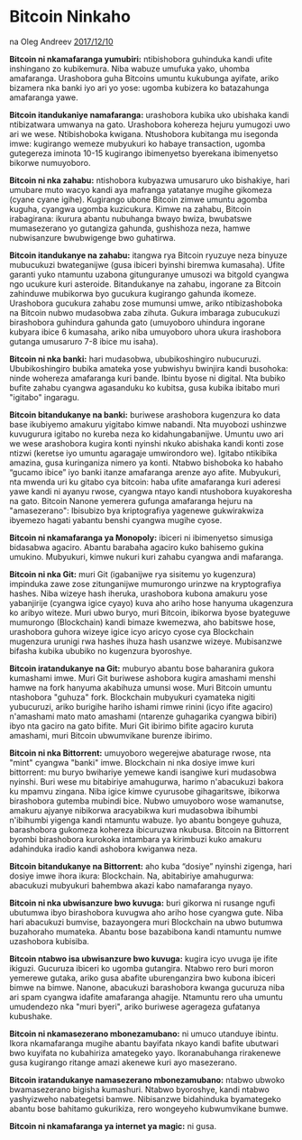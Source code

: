 # Bitcoin Ninkaho

na Oleg Andreev [2017/12/10](https://oleganza.com/all/bitcoin-is-like/)

<LanguageDropdown/>

**Bitcoin ni nkamafaranga yumubiri:** ntibishobora guhinduka kandi ufite inshingano
zo kubikemura. Niba wabuze umufuka yako, uhomba amafaranga. Urashobora guha
Bitcoins umuntu kukubunga ayifate, ariko bizamera nka banki iyo ari yo yose:
ugomba kubizera ko batazahunga amafaranga yawe.

**Bitcoin itandukaniye namafaranga:** urashobora kubika uko ubishaka kandi
ntibizatwara umwanya na gato. Urashobora kohereza hejuru yumugozi uwo ari we
wese. Ntibishoboka kwigana. Ntushobora kubitanga mu isegonda imwe: kugirango
wemeze mubyukuri ko habaye transaction, ugomba gutegereza iminota 10-15
kugirango ibimenyetso byerekana ibimenyetso bikorwe numuyoboro.

**Bitcoin ni nka zahabu:** ntishobora kubyazwa umusaruro uko bishakiye, hari
umubare muto wacyo kandi aya mafranga yatatanye mugihe gikomeza (cyane cyane
igihe). Kugirango ubone Bitcoin zimwe umuntu agomba kuguha, cyangwa ugomba
kuzicukura. Kimwe na zahabu, 
Bitcoin irabagirana: ikurura abantu nubuhanga bwayo
bwiza, bwubatswe mumasezerano yo gutangiza gahunda, gushishoza neza, hamwe
nubwisanzure bwubwigenge bwo guhatirwa.

**Bitcoin itandukanye na zahabu:** itangwa rya Bitcoin ryuzuye neza binyuze
mubucukuzi bwateganijwe (gusa ibiceri byinshi biremwa kumasaha). Ufite garanti
yuko ntamuntu uzabona gitunguranye umusozi wa bitgold cyangwa ngo ucukure
kuri asteroide. Bitandukanye na zahabu, ingorane za Bitcoin zahinduwe mubikorwa
byo gucukura kugirango gahunda ikomeze. Urashobora gucukura zahabu zose
mumunsi umwe, ariko ntibizashoboka na Bitcoin nubwo mudasobwa zaba zihuta.
Gukura imbaraga zubucukuzi birashobora guhindura gahunda gato (umuyoboro
uhindura ingorane kubyara ibice 6 kumasaha, ariko niba umuyoboro uhora ukura
irashobora gutanga umusaruro 7-8 ibice mu isaha).

**Bitcoin ni nka banki:** hari mudasobwa, ububikoshingiro nubucuruzi.
Ububikoshingiro bubika amateka yose yubwishyu bwinjira kandi busohoka: ninde
wohereza amafaranga kuri bande. Ibintu byose ni digital. Nta bubiko bufite zahabu
cyangwa agasanduku ko kubitsa, gusa kubika ibitabo muri "igitabo" ingaragu.

**Bitcoin bitandukanye na banki:** buriwese arashobora kugenzura ko data base
ikubiyemo amakuru yigitabo kimwe nabandi. Nta muyobozi ushinzwe kuvugurura
igitabo no kureba neza ko kidahungabanijwe. Umuntu uwo ari we wese arashobora
kugira konti nyinshi nkuko abishaka kandi konti zose ntizwi (keretse iyo umuntu
agaragaje umwirondoro we). Igitabo ntikibika amazina, gusa kuringaniza nimero ya
konti. Ntabwo bishoboka ko habaho “gucamo ibice” iyo banki itanze amafaranga
arenze ayo afite. Mubyukuri, nta mwenda uri ku gitabo cya bitcoin: haba ufite
amafaranga kuri aderesi yawe kandi ni ayanyu rwose, cyangwa ntayo kandi
ntushobora kuyakoresha na gato. 
Bitcoin Nanone yemerera gufunga amafaranga
hejuru na "amasezerano": Ibisubizo bya kriptografiya yagenewe gukwirakwiza
ibyemezo hagati yabantu benshi cyangwa mugihe cyose.

**Bitcoin ni nkamafaranga ya Monopoly:** ibiceri ni ibimenyetso simusiga bidasabwa
agaciro. Abantu barabaha agaciro kuko bahisemo gukina umukino. Mubyukuri,
kimwe nukuri kuri zahabu cyangwa andi mafaranga.

**Bitcoin ni nka Git:** muri Git (igabanijwe rya sisitemu yo kugenzura) impinduka zawe
zose zitunganijwe mumurongo urinzwe na kryptografiya hashes. Niba wizeye hash
iheruka, urashobora kubona amakuru yose yabanjirije (cyangwa igice cyayo) kuva
aho ariho hose hanyuma ukagenzura ko aribyo witeze. Muri ubwo buryo, muri
Bitcoin, ibikorwa byose byateguwe mumurongo (Blockchain) kandi bimaze
kwemezwa, aho babitswe hose, urashobora guhora wizeye igice icyo aricyo cyose cya
Blockchain mugenzura urunigi rwa hashes ihuza hash usanzwe wizeye. Mubisanzwe
bifasha kubika ububiko no kugenzura byoroshye.

**Bitcoin iratandukanye na Git:** muburyo abantu bose baharanira gukora kumashami
imwe. Muri Git buriwese ashobora kugira amashami menshi hamwe na fork hanyuma
akabihuza umunsi wose. Muri Bitcoin umuntu ntashobora "guhuza" fork. Blockchain
mubyukuri cyamateka nigiti yubucuruzi, ariko burigihe hariho ishami rimwe rinini
(icyo ifite agaciro) n'amashami mato mato amashami (ntarenze guhagarika cyangwa
bibiri) ibyo nta gaciro na gato bifite. Muri Git ibirimo bifite agaciro kuruta amashami,
muri Bitcoin ubwumvikane burenze ibirimo.

**Bitcoin ni nka Bittorrent:** umuyoboro wegerejwe abaturage rwose, nta "mint"
cyangwa "banki" imwe. Blockchain ni nka dosiye imwe kuri bittorrent: mu buryo
bwihariye yemewe kandi isangiwe kuri mudasobwa nyinshi. Buri wese mu bitabiriye
amahugurwa, harimo n'abacukuzi bakora ku mpamvu zingana. Niba igice kimwe
cyurusobe gihagaritswe, ibikorwa birashobora gutemba mubindi bice. Nubwo
umuyoboro wose wamanutse, amakuru ajyanye nibikorwa aracyabikwa kuri
mudasobwa ibihumbi n'ibihumbi yigenga kandi ntamuntu wabuze. Iyo abantu
bongeye guhuza, barashobora gukomeza kohereza ibicuruzwa nkubusa. Bitcoin na
Bittorrent byombi birashobora kurokoka intambara ya kirimbuzi kuko amakuru
adahinduka iradio kandi ashobora kwiganwa neza.

**Bitcoin bitandukanye na Bittorrent:** aho kuba “dosiye” nyinshi zigenga, hari dosiye
imwe ihora ikura: Blockchain. Na, abitabiriye amahugurwa: abacukuzi mubyukuri
bahembwa akazi kabo namafaranga nyayo.

**Bitcoin ni nka ubwisanzure bwo kuvuga:** buri gikorwa ni rusange ngufi ubutumwa
ibyo birashobora kuvugwa aho ariho hose cyangwa gute. Niba hari abacukuzi
bumvise, bazayongera muri Blockchain na ubwo butumwa buzahoraho mumateka.
Abantu bose bazabibona kandi ntamuntu numwe uzashobora kubisiba.

**Bitcoin ntabwo isa ubwisanzure bwo kuvuga:** kugira icyo uvuga ije ifite ikiguzi.
Gucuruza ibiceri ko ugomba gutangira. Ntabwo rero buri moron yemerewe gutaka,
ariko gusa abafite uburenganzira bwo kubona ibiceri bimwe na bimwe. Nanone,
abacukuzi barashobora kwanga gucuruza niba ari spam cyangwa idafite amafaranga
ahagije. Ntamuntu rero uha umuntu umudendezo nka "muri byeri", ariko buriwese
agerageza gufatanya kubushake.

**Bitcoin ni nkamasezerano mbonezamubano:** ni umuco utanduye ibintu. Ikora
nkamafaranga mugihe abantu bayifata nkayo kandi bafite ubutwari bwo kuyifata no
kubahiriza amategeko yayo. Ikoranabuhanga rirakenewe gusa kugirango ritange
amazi akenewe kuri ayo masezerano.

**Bitcoin iratandukanye namasezerano mbonezamubano:** ntabwo ubwoko
bwamasezerano bigisha kumashuri. Ntabwo byoroshye, kandi ntabwo yashyizweho
nabategetsi bamwe. Nibisanzwe bidahinduka byamategeko abantu bose bahitamo
gukurikiza, rero wongeyeho kubwumvikane bumwe.

**Bitcoin ni nkamafaranga ya internet ya magic:** ni gusa.
